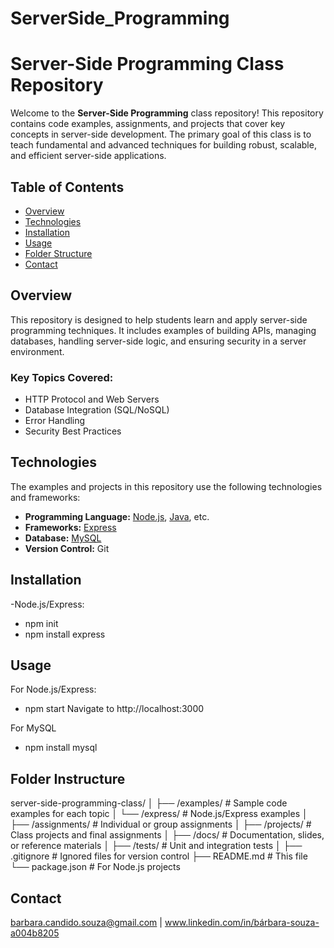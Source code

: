 # ServerSide_Programming
# Server-Side Programming Class Repository

Welcome to the **Server-Side Programming** class repository! This repository contains code examples, assignments, and projects that cover key concepts in server-side development. The primary goal of this class is to teach fundamental and advanced techniques for building robust, scalable, and efficient server-side applications.

## Table of Contents

- [Overview](#overview)
- [Technologies](#technologies)
- [Installation](#installation)
- [Usage](#usage)
- [Folder Structure](#folder-structure)
- [Contact](#contact)

## Overview

This repository is designed to help students learn and apply server-side programming techniques. It includes examples of building APIs, managing databases, handling server-side logic, and ensuring security in a server environment.

### Key Topics Covered:
- HTTP Protocol and Web Servers
- Database Integration (SQL/NoSQL)
- Error Handling
- Security Best Practices

## Technologies

The examples and projects in this repository use the following technologies and frameworks:

- **Programming Language:** [Node.js](https://nodejs.org/en/), [Java](https://www.java.com/en/), etc.
- **Frameworks:** [Express](https://expressjs.com/)
- **Database:** [MySQL](https://www.mysql.com/)
- **Version Control:** Git

## Installation
-Node.js/Express:
- npm init
- npm install express

## Usage
For Node.js/Express:

- npm start
Navigate to http://localhost:3000

For MySQL
- npm install mysql



## Folder Instructure

server-side-programming-class/
│
├── /examples/                # Sample code examples for each topic
│   └──  /express/             # Node.js/Express examples
│
├── /assignments/             # Individual or group assignments
│
├── /projects/                # Class projects and final assignments
│
├── /docs/                    # Documentation, slides, or reference materials
│
├── /tests/                   # Unit and integration tests
│
├── .gitignore                # Ignored files for version control
├── README.md                 # This file
└── package.json              # For Node.js projects

## Contact

 barbara.candido.souza@gmail.com | www.linkedin.com/in/bárbara-souza-a004b8205

